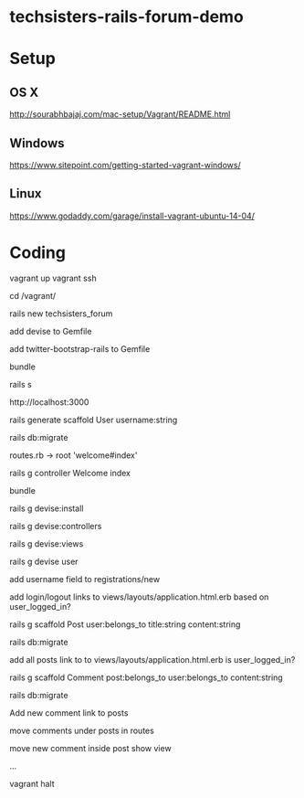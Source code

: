 # techsisters-rails-forum-demo

# Setup

## OS X

http://sourabhbajaj.com/mac-setup/Vagrant/README.html

## Windows

https://www.sitepoint.com/getting-started-vagrant-windows/

## Linux

https://www.godaddy.com/garage/install-vagrant-ubuntu-14-04/

# Coding

vagrant up
vagrant ssh

cd /vagrant/

rails new techsisters_forum

add devise to Gemfile

add twitter-bootstrap-rails to Gemfile

bundle

rails s

http://localhost:3000

rails generate scaffold User username:string

rails db:migrate

routes.rb -> root 'welcome#index'

rails g controller Welcome index

bundle

rails g devise:install

rails g devise:controllers

rails g devise:views

rails g devise user

add username field to registrations/new

add login/logout links to views/layouts/application.html.erb based on user_logged_in?

rails g scaffold Post user:belongs_to title:string content:string

rails db:migrate

add all posts link to to views/layouts/application.html.erb is user_logged_in?

rails g scaffold Comment post:belongs_to user:belongs_to content:string

rails db:migrate

Add new comment link to posts

move comments under posts in routes

move new comment inside post show view

...

vagrant halt
